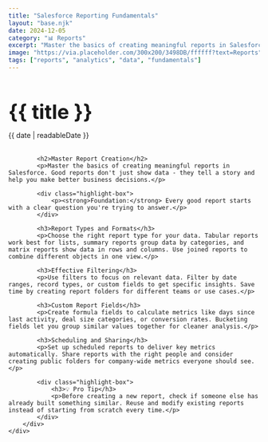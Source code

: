 ```yaml
---
title: "Salesforce Reporting Fundamentals"
layout: "base.njk"
date: 2024-12-05
category: "📊 Reports"
excerpt: "Master the basics of creating meaningful reports in Salesforce. Learn report types, filters, and visualization best practices."
image: "https://via.placeholder.com/300x200/3498DB/ffffff?text=Reports"
tags: ["reports", "analytics", "data", "fundamentals"]
---
```


<div class="container">
    <div class="page-content">
        <div class="content-section">
            <h1 class="post-title" style="font-size: 2.5rem; margin-bottom: 0.5rem;">{{ title }}</h1>
            <p class="post-meta" style="margin-bottom: 2rem;">{{ date | readableDate }}</p>
            
            <h2>Master Report Creation</h2>
            <p>Master the basics of creating meaningful reports in Salesforce. Good reports don't just show data - they tell a story and help you make better business decisions.</p>
            
            <div class="highlight-box">
                <p><strong>Foundation:</strong> Every good report starts with a clear question you're trying to answer.</p>
            </div>

            <h3>Report Types and Formats</h3>
            <p>Choose the right report type for your data. Tabular reports work best for lists, summary reports group data by categories, and matrix reports show data in rows and columns. Use joined reports to combine different objects in one view.</p>

            <h3>Effective Filtering</h3>
            <p>Use filters to focus on relevant data. Filter by date ranges, record types, or custom fields to get specific insights. Save time by creating report folders for different teams or use cases.</p>

            <h3>Custom Report Fields</h3>
            <p>Create formula fields to calculate metrics like days since last activity, deal size categories, or conversion rates. Bucketing fields let you group similar values together for cleaner analysis.</p>

            <h3>Scheduling and Sharing</h3>
            <p>Set up scheduled reports to deliver key metrics automatically. Share reports with the right people and consider creating public folders for company-wide metrics everyone should see.</p>

            <div class="highlight-box">
                <h3>💡 Pro Tip</h3>
                <p>Before creating a new report, check if someone else has already built something similar. Reuse and modify existing reports instead of starting from scratch every time.</p>
            </div>
        </div>
    </div>
</div>
